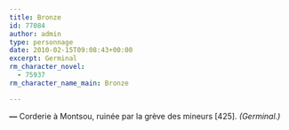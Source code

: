```yaml
---
title: Bronze
id: 77084
author: admin
type: personnage
date: 2010-02-15T09:08:43+00:00
excerpt: Germinal
rm_character_novel:
  - 75937
rm_character_name_main: Bronze

---
```

**—** Corderie à Montsou, ruinée par la grève des mineurs [425]. _(Germinal.)_